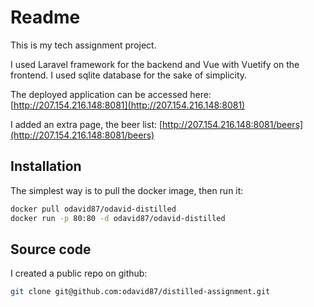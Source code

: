 # Readme

This is my tech assignment project.

I used Laravel framework for the backend and Vue with Vuetify on the frontend.
I used sqlite database for the sake of simplicity.

The deployed application can be accessed here: [http://207.154.216.148:8081](http://207.154.216.148:8081)

I added an extra page, the beer list: [http://207.154.216.148:8081/beers](http://207.154.216.148:8081/beers)


## Installation

The simplest way is to pull the docker image, then run it:

```bash
docker pull odavid87/odavid-distilled
docker run -p 80:80 -d odavid87/odavid-distilled
```

## Source code
I created a public repo on github:
```bash
git clone git@github.com:odavid87/distilled-assignment.git
```
